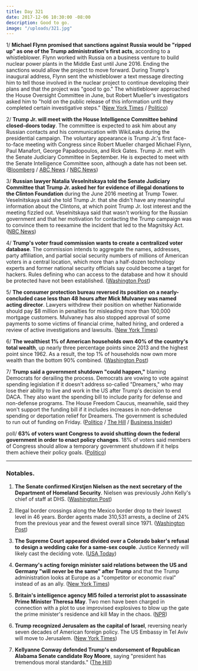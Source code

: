```yaml
---
title: Day 321
date: 2017-12-06 10:30:00 -08:00
description: Good to go.
image: "/uploads/321.jpg"
---
```


1/ **Michael Flynn promised that sanctions against Russia would be "ripped up" as one of the Trump administration's first acts**, according to a whistleblower. Flynn worked with Russia on a business venture to build nuclear power plants in the Middle East until June 2016. Ending the sanctions would allow the project to move forward. During Trump's inaugural address, Flynn sent the whistleblower a text message directing him to tell those involved in the nuclear project to continue developing their plans and that the project was "good to go." The whistleblower approached the House Oversight Committee in June, but Robert Mueller's investigators asked him to "hold on the public release of this information until they completed certain investigative steps." ([New York Times](https://www.nytimes.com/2017/12/06/us/politics/michael-flynn-russia-sanctions-ripped-up-whistleblower.html) / [Politico](https://www.politico.com/story/2017/12/06/michael-flynn-texted-nuclear-plans-whistleblower-282070))

2/ **Trump Jr. will meet with the House Intelligence Committee behind closed-doors today**. The committee is expected to ask him about any Russian contacts and his communication with WikiLeaks during the presidential campaign. The voluntary appearance is Trump Jr.'s first face-to-face meeting with Congress since Robert Mueller charged Michael Flynn, Paul Manafort, George Papadopoulos, and Rick Gates. Trump Jr. met with the Senate Judiciary Committee in September. He is expected to meet with the Senate Intelligence Committee soon, although a date has not been set. ([Bloomberg](https://www.bloomberg.com/news/articles/2017-12-06/trump-jr-to-meet-house-intelligence-panel-in-russia-probe) / [ABC News](http://abcnews.go.com/Politics/donald-trump-jr-face-questions-russia-contacts-capitol/story?id=51600596) / [NBC News](https://www.nbcnews.com/politics/politics-news/donald-trump-jr-likely-face-questions-russian-contacts-house-panel-n826881))

3/ **Russian lawyer Natalia Veselnitskaya told the Senate Judiciary Committee that Trump Jr. asked her for evidence of illegal donations to the Clinton Foundation** during the June 2016 meeting at Trump Tower. Veselnitskaya said she told Trump Jr. that she didn't have any meaningful information about the Clintons, at which point Trump Jr. lost interest and the meeting fizzled out. Veselnitskaya said that wasn't working for the Russian government and that her motivation for contacting the Trump campaign was to convince them to reexamine the incident that led to the Magnitsky Act. ([NBC News](https://www.nbcnews.com/news/us-news/donald-trump-jr-asked-russian-lawyer-info-clinton-foundation-n826711))

4/ **Trump's voter fraud commission wants to create a centralized voter database**. The commission intends to aggregate the names, addresses, party affiliation, and partial social security numbers of millions of American voters in a central location, which more than a half-dozen technology experts and former national security officials say could become a target for hackers. Rules defining who can access to the database and how it should be protected have not been established. ([Washington Post](https://www.washingtonpost.com/news/the-switch/wp/2017/12/05/trumps-voter-fraud-commission-plans-to-create-a-massive-voter-database-former-national-security-officials-say-it-could-be-hacked/))

5/ **The consumer protection bureau reversed its position on a nearly-concluded case less than 48 hours after Mick Mulvaney was named acting director**. Lawyers withdrew their position on whether Nationwide should pay $8 million in penalties for misleading more than 100,000 mortgage customers. Mulvaney has also stopped approval of some payments to some victims of financial crime, halted hiring, and ordered a review of active investigations and lawsuits. ([New York Times](https://www.nytimes.com/2017/12/05/business/cfpb-mick-mulvaney.html))

6/ **The wealthiest 1% of American households own 40% of the country's total wealth**, up nearly three percentage points since 2013 and the highest point since 1962. As a result, the top 1% of households now own more wealth than the bottom 90% combined. ([Washington Post](https://www.washingtonpost.com/news/wonk/wp/2017/12/06/the-richest-1-percent-now-owns-more-of-the-countrys-wealth-than-at-any-time-in-the-past-50-years/))

7/ **Trump said a government shutdown "could happen,"** blaming Democrats for derailing the process. Democrats are vowing to vote against spending legislation if it doesn't address so-called "Dreamers," who may lose their ability to live and work in the US after Trump's decision to end DACA. They also want the spending bill to include parity for defense and non-defense programs. The House Freedom Caucus, meanwhile, said they won't support the funding bill if it includes increases in non-defense spending or  deportation relief for Dreamers. The government is scheduled to run out of funding on Friday. ([Politico](https://www.politico.com/story/2017/12/06/freedom-caucus-paul-ryan-shutdown-truce-282072) / [The Hill](http://thehill.com/homenews/administration/363551-trump-says-government-shutdown-could-happen) / [Business Insider](http://www.businessinsider.com/government-shutdown-house-freedom-caucus-trump-2017-12))

poll/ **63% of voters want Congress to avoid shutting down the federal government in order to enact policy changes**. 18% of voters said members of Congress should allow a temporary government shutdown if it helps them achieve their policy goals. ([Politico](https://www.politico.com/story/2017/12/06/government-shutdown-poll-voters-281172))

---

### Notables.

1. **The Senate confirmed Kirstjen Nielsen as the next secretary of the Department of Homeland Security**. Nielsen was previously John Kelly's chief of staff at DHS. ([Washington Post](https://www.washingtonpost.com/world/national-security/senate-confirms-kirstjen-nielsen-a-top-white-house-aide-to-lead-homeland-security/2017/12/05/65337056-d9fb-11e7-b859-fb0995360725_story.html))

2. Illegal border crossings along the Mexico border drop to their lowest level in 46 years. Border agents made 310,531 arrests, a decline of 24% from the previous year and the fewest overall since 1971. ([Washington Post](https://www.washingtonpost.com/world/national-security/arrests-along-mexico-border-drop-sharply-under-trump-new-statistics-show/2017/12/05/743c6b54-d9c7-11e7-b859-fb0995360725_story.html))

3. **The Supreme Court appeared divided over a Colorado baker's refusal to design a wedding cake for a same-sex couple**. Justice Kennedy will likely cast the deciding vote. ([USA Today](https://www.usatoday.com/story/news/politics/2017/12/05/speech-religion-lgbt-rights-collide-supreme-court/921458001/))

4. **Germany's acting foreign minister said relations between the US and Germany "will never be the same" after Trump** and that the Trump administration looks at Europe as a "competitor or economic rival" instead of as an ally. ([New York Times](https://www.nytimes.com/2017/12/05/world/europe/germany-trump-sigmar-gabriel.html))

5. **Britain's intelligence agency MI5 foiled a terrorist plot to assassinate Prime Minister Theresa May**. Two men have been charged in connection with a plot to use improvised explosives to blow up the gate the prime minister's residence and kill May in the chaos. ([NPR](https://www.npr.org/sections/thetwo-way/2017/12/06/568753249/british-intelligence-reportedly-foils-plot-to-kill-prime-minister))

6. **Trump recognized Jerusalem as the capital of Israel**, reversing nearly seven decades of American foreign policy. The US Embassy in Tel Aviv will move to Jerusalem. ([New York Times](https://www.nytimes.com/2017/12/06/world/middleeast/trump-jerusalem-israel-capital.html))

7. **Kellyanne Conway defended Trump's endorsement of Republican Alabama Senate candidate Roy Moore**, saying "president has tremendous moral standards." ([The Hill](http://thehill.com/homenews/administration/363490-conway-defends-trumps-endorsement-of-moore-the-president-has))